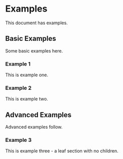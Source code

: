 # Examples

This document has examples.

## Basic Examples

Some basic examples here.

### Example 1

This is example one.

### Example 2

This is example two.

## Advanced Examples

Advanced examples follow.

### Example 3

This is example three - a leaf section with no children.
